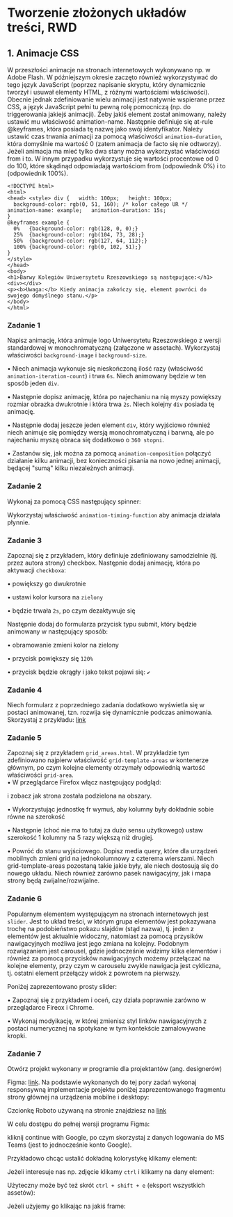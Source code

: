 # Tworzenie złożonych układów treści, RWD 
 
## 1. Animacje CSS 
W przeszłości animacje na stronach internetowych wykonywano np. w Adobe Flash. W późniejszym okresie zaczęto również wykorzystywać do tego język JavaScript (poprzez napisanie skryptu, który dynamicznie tworzył i usuwał elementy HTML, z różnymi wartościami właściwości). 
Obecnie jednak zdefiniowanie wielu animacji jest natywnie wspierane przez CSS, a język JavaScript pełni tu pewną rolę pomocniczą (np. do triggerowania jakiejś animacji). 
Żeby jakiś element został animowany, należy ustawić mu właściwość animation-name. Następnie definiuje się at-rule @keyframes, która posiada tę nazwę jako swój identyfikator. Należy ustawić czas trwania animacji za pomocą właściwości `animation-duration`, która domyślnie ma wartość 0 (zatem animacja de facto się nie odtworzy). Jeżeli animacja ma mieć tylko dwa stany można wykorzystać właściwości from i to. W innym przypadku wykorzystuje się wartości procentowe od 0 do 100, które skądinąd odpowiadają wartościom from (odpowiednik 0%) i to (odpowiednik 100%). 
```
<!DOCTYPE html> 
<html> 
<head> <style> div {   width: 100px;   height: 100px; 
  background-color: rgb(0, 51, 160); /* kolor całego UR */   animation-name: example;   animation-duration: 15s; 
} 
@keyframes example { 
  0%   {background-color: rgb(128, 0, 0);} 
  25%  {background-color: rgb(104, 73, 28);} 
  50%  {background-color: rgb(127, 64, 112);} 
  100% {background-color: rgb(0, 102, 51);} 
} 
</style> 
</head> 
<body> 
<h1>Barwy Kolegiów Uniwersytetu Rzeszowskiego są następujące:</h1> <div></div> 
<p><b>Uwaga:</b> Kiedy animacja zakończy się, element powróci do swojego domyślnego stanu.</p> 
</body> 
</html> 
 ```
 
### Zadanie 1 
Napisz animację, która animuje logo Uniwersytetu Rzeszowskiego z wersji standardowej w monochromatyczną (załączone w assetach). Wykorzystaj właściwości `background-image` i `background-size`. 

•	Niech animacja wykonuje się nieskończoną ilość razy (właściwość `animation-iteration-count`) i trwa `6s`. Niech animowany będzie w ten sposób jeden `div`. 
 
•	Następnie dopisz animację, która po najechaniu na nią myszy powiększy rozmiar obrazka dwukrotnie i która trwa `2s`. Niech kolejny `div` posiada tę animację. 
 
•	Następnie dodaj jeszcze jeden element `div`, który wyjściowo również niech animuje się pomiędzy wersją monochromatyczną i barwną, ale po najechaniu myszą obraca się dodatkowo o `360 stopni`. 
 
•	Zastanów się, jak można za pomocą `animation-composition` połączyć działanie kilku animacji, bez konieczności pisania na nowo jednej animacji, będącej "sumą" kilku niezależnych animacji. 
 
### Zadanie 2 
Wykonaj za pomocą CSS następujący spinner: 
 
Wykorzystaj właściwość `animation-timing-function` aby animacja działała płynnie. 
 
### Zadanie 3 
Zapoznaj się z przykładem, który definiuje zdefiniowany samodzielnie (tj. przez autora strony) checkbox. Następnie dodaj animację, która po aktywacji `checkboxa`: 

•	powiększy go dwukrotnie 

•	ustawi kolor kursora na `zielony` 

•	będzie trwała `2s`, po czym dezaktywuje się 

Następnie dodaj do formularza przycisk typu submit, który będzie animowany w następujący sposób: 

•	obramowanie zmieni kolor na zielony 

•	przycisk powiększy się `120%` 

•	przycisk będzie okrągły i jako tekst pojawi się: `✔` 
 
### Zadanie 4 
Niech formularz z poprzedniego zadania dodatkowo wyświetla się w postaci animowanej, tzn. rozwija się dynamicznie podczas animowania. 
Skorzystaj z przykładu: [link](https://codepen.io/ma_suwa/pen/eYdZVML)
 
### Zadanie 5 
Zapoznaj się z przykładem `grid_areas.html`. W przykładzie tym zdefiniowano najpierw właściwość `grid-template-areas` w kontenerze głównym, po czym kolejne elementy otrzymały odpowiednią wartość właściwości `grid-area`.  
• W przeglądarce Firefox włącz następujący podgląd: 
  
i zobacz jak strona została podzielona na obszary. 

•	Wykorzystując jednostkę fr wymuś, aby kolumny były dokładnie sobie równe na szerokość 

•	Następnie (choć nie ma to tutaj za dużo sensu użytkowego) ustaw szerokość 1 kolumny na 5 razy większą niż drugiej. 

•	Powróć do stanu wyjściowego. Dopisz media query, które dla urządzeń mobilnych zmieni grid na jednokolumnowy z czterema wierszami. Niech grid-template-areas pozostaną takie jakie były, ale niech dostosują się do nowego układu. Niech również zarówno pasek nawigacyjny, jak i mapa strony będą zwijalne/rozwijalne. 
 
### Zadanie 6 
Popularnym elementem występującym na stronach internetowych jest `slider`. Jest to układ treści, w którym grupa elementów jest pokazywana trochę na podobieństwo pokazu slajdów (stąd nazwa), tj. jeden z elementów jest aktualnie widoczny, natomiast za pomocą przysików nawigacyjnych możliwa jest jego zmiana na kolejny. Podobnym rozwiązaniem jest carousel, gdzie jednocześnie widzimy kilka elementów i również za pomocą przycisków nawigacyjnych możemy przełączać na kolejne elementy, przy czym w carouselu zwykle nawigacja jest cykliczna, tj. ostatni element przełączy widok z powrotem na pierwszy. 

Poniżej zaprezentowano prosty slider: 

•	Zapoznaj się z przykładem i oceń, czy działa poprawnie zarówno w przeglądarce Fireox i Chrome. 

•	Wykonaj modyikację, w której zmienisz styl linków nawigacyjnych z postaci numerycznej na spotykane w tym kontekście zamalowywane kropki. 
 
### Zadanie 7 

Otwórz projekt wykonany w programie dla projektantów (ang. designerów) 

Figma: [link](https://www.figma.com/file/GFADyBwRyEVBCC4RvtRs8Z/MOODY-STORE-E-COMMERCE-WEB-SITE-(Community)-(Copy)?type=design&node-id=0-1&mode=design&t=XU2qVkNzGdqEft9o0). Na podstawie wykonanych do tej pory zadań wykonaj responsywną implementacje projektu poniżej zaprezentowanego fragmentu strony głównej na urządzenia mobilne i desktopy:  
  
Czcionkę 	Roboto 	używaną 	na 	stronie 	znajdziesz 	na 
[link](https://fonts.google.com/specimen/Roboto?query=roboto) 
  
W celu dostępu do pełnej wersji programu Figma: 
  
kliknij continue with Google, po czym skorzystaj z danych logowania do MS Teams (jest to jednocześnie konto Google). 

Przykładowo chcąc ustalić dokładną kolorystykę klikamy element: 
    
Jeżeli interesuje nas np. zdjęcie klikamy `ctrl` i klikamy na dany element: 
  
Użyteczny może być też skrót `ctrl + shift + e` (eksport wszystkich assetów): 
  
Jeżeli użyjemy go klikając na jakiś frame: 
  
 
